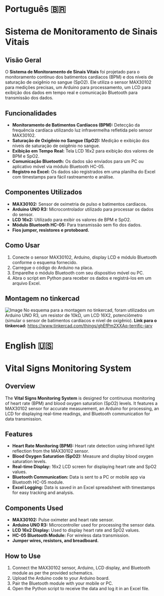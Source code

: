 # Português 🇧🇷

# Sistema de Monitoramento de Sinais Vitais

## Visão Geral

O **Sistema de Monitoramento de Sinais Vitais** foi projetado para o monitoramento contínuo dos batimentos cardíacos (BPM) e dos níveis de saturação de oxigênio no sangue (SpO2). Ele utiliza o sensor MAX30102 para medições precisas, um Arduino para processamento, um LCD para exibição dos dados em tempo real e comunicação Bluetooth para transmissão dos dados.

## Funcionalidades

- **Monitoramento de Batimentos Cardíacos (BPM):** Detecção da frequência cardíaca utilizando luz infravermelha refletida pelo sensor MAX30102.
- **Saturação de Oxigênio no Sangue (SpO2):** Medição e exibição dos níveis de saturação de oxigênio no sangue.
- **Exibição em Tempo Real:** Tela LCD 16x2 para exibição dos valores de BPM e SpO2.
- **Comunicação Bluetooth:** Os dados são enviados para um PC ou aplicativo móvel via módulo Bluetooth HC-05.
- **Registro no Excel:** Os dados são registrados em uma planilha do Excel com timestamps para fácil rastreamento e análise.

## Componentes Utilizados

- **MAX30102:** Sensor de oximetria de pulso e batimentos cardíacos.
- **Arduino UNO R3:** Microcontrolador utilizado para processar os dados do sensor.
- **LCD 16x2:** Utilizado para exibir os valores de BPM e SpO2.
- **Módulo Bluetooth HC-05:** Para transmissão sem fio dos dados.
- **Fios jumper, resistores e protoboard.**

## Como Usar

1. Conecte o sensor MAX30102, Arduino, display LCD e módulo Bluetooth conforme o esquema fornecido.
2. Carregue o código do Arduino na placa.
3. Emparelhe o módulo Bluetooth com seu dispositivo móvel ou PC.
4. Abra o script em Python para receber os dados e registrá-los em um arquivo Excel.

## Montagem no tinkercad

![Image](https://github.com/user-attachments/assets/ee258ffd-e552-4397-bbe3-9d1ffd809c01)
No esquema para a montagem no tinkercad, foram utilizados um Arduino UNO R3, um resistor de 10kΩ, um LCD 16X2, potenciômetro (simular o sensor de batimentos cardíacos e nível de oxigênio).
**Link para o tinkercad:** https://www.tinkercad.com/things/ghEfPm2XXAq-terrific-jarv

# English 🇺🇸

# Vital Signs Monitoring System

## Overview

The **Vital Signs Monitoring System** is designed for continuous monitoring of heart rate (BPM) and blood oxygen saturation (SpO2) levels. It features a MAX30102 sensor for accurate measurement, an Arduino for processing, an LCD for displaying real-time readings, and Bluetooth communication for data transmission.

## Features

- **Heart Rate Monitoring (BPM):** Heart rate detection using infrared light reflection from the MAX30102 sensor.
- **Blood Oxygen Saturation (SpO2):** Measure and display blood oxygen saturation levels.
- **Real-time Display:** 16x2 LCD screen for displaying heart rate and SpO2 values.
- **Bluetooth Communication:** Data is sent to a PC or mobile app via Bluetooth HC-05 module.
- **Excel Logging:** Data is saved in an Excel spreadsheet with timestamps for easy tracking and analysis.

## Components Used

- **MAX30102:** Pulse oximeter and heart rate sensor.
- **Arduino UNO R3:** Microcontroller used for processing the sensor data.
- **LCD 16x2 Display:** Used to display heart rate and SpO2 values.
- **HC-05 Bluetooth Module:** For wireless data transmission.
- **Jumper wires, resistors, and breadboard.**

## How to Use

1. Connect the MAX30102 sensor, Arduino, LCD display, and Bluetooth module as per the provided schematics.
2. Upload the Arduino code to your Arduino board.
3. Pair the Bluetooth module with your mobile or PC.
4. Open the Python script to receive the data and log it in an Excel file.
